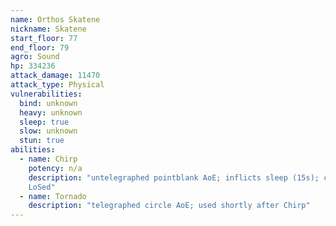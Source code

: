 ```yaml
---
name: Orthos Skatene
nickname: Skatene
start_floor: 77
end_floor: 79
agro: Sound
hp: 334236
attack_damage: 11470
attack_type: Physical
vulnerabilities:
  bind: unknown
  heavy: unknown
  sleep: true
  slow: unknown
  stun: true
abilities:
  - name: Chirp
    potency: n/a
    description: "untelegraphed pointblank AoE; inflicts sleep (15s); can be
    LoSed"
  - name: Tornado
    description: "telegraphed circle AoE; used shortly after Chirp"
---
```

